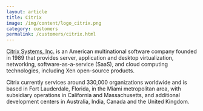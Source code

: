 ```yaml
---
layout: article
title: Citrix
image: /img/content/logo_citrix.png
category: customers
permalink: /customers/citrix.html
---
```


[Citrix Systems, Inc.](http://citrix.com) is an American multinational software company founded in 1989 that provides server, application and desktop virtualization, networking, software-as-a-service (SaaS), and cloud computing technologies, including Xen open-source products.

Citrix currently services around 330,000 organizations worldwide and is based in Fort Lauderdale, Florida, in the Miami metropolitan area, with subsidiary operations in California and Massachusetts, and additional development centers in Australia, India, Canada and the United Kingdom.
